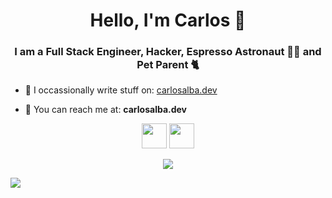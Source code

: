 <h1 align="center">Hello, I'm Carlos 👋</h1>

<h3 align="center">I am a Full Stack Engineer,
Hacker, Espresso Astronaut 👨‍🚀 and Pet Parent 🐈</h3>

- 📝  I occassionally write stuff on: [carlosalba.dev](https://www.carlosalba.dev/)

- 🦅  You can reach me at: **carlosalba.dev**

<p align="center">
   <img src="https://rescript-lang.org/static/brand/rescript-brandmark.svg" width="40" height="40"/> 
   <img src="https://ocaml.org/img/OCaml_Sticker.svg" width="40" height="40"/> 
</p>

<p align="center">
   <img align="center" src="https://github-readme-stats.vercel.app/api/top-langs/?username=calba5141114&layout=compact&hide=html"  />
   <div style="height:10px"/>
     <img align="center" src="https://github-readme-stats.vercel.app/api?username=calba5141114&show_icons=true" />
</p>

